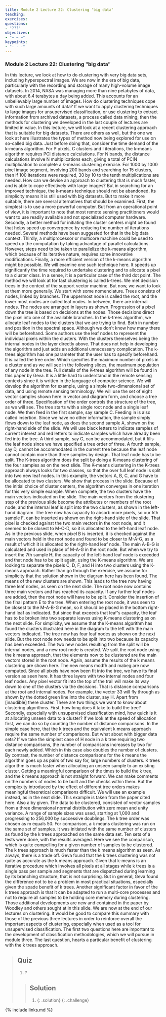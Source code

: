 ```yaml
---
title: Module 2 Lecture 22: Clustering "big data" 
teaching: 
exercises: 
questions:
- "???"
objectives:
- "= = ="
keypoints:
- "- - -"
---
```

### Module 2 Lecture 22: Clustering "big data"

In this lecture, we look at how to do clustering with very big data sets, including hyperspectral images. We are now in the era of big data, particularly with the recording and storage of many high-volume image datasets. In 2014, NASA was managing more than nine petabytes of data, with about 6.4 terabytes a day being added. This accounts for an unbelievably large number of images. How do clustering techniques cope with such large amounts of data? If we want to apply clustering techniques to large images for unsupervised classification, or use clustering to extract information from archived datasets, a process called data mining, then the methods for clustering we developed in the last couple of lectures are limited in value. In this lecture, we will look at a recent clustering approach that is suitable for big datasets. There are others as well, but the one we look at here illustrates the types of method now being explored for use on so-called big data. Just before doing that, consider the time demand of the k-means algorithm. For P pixels, C clusters and I iterations, the k-means algorithm requires PCI distance calculations. For N bands, the distance calculations involve N multiplications each, giving a total of PCIN multiplication to complete a k-means clustering exercise. For 1000 by 1000 pixel image segment, involving 200 bands and searching for 15 clusters, then if 100 iterations were required, 30 by 10 to the tenth multiplications are needed. How can we devise an approach to clustering that is much faster, and is able to cope effectively with large images? But in searching for an improved technique, the k-means technique should not be abandoned. Its simplicity means it is still used with big datasets. But to make it more suitable, there are several alternatives that should be examined. First, the simplest is to use a more powerful computer. But from an operational point of view, it is important to note that most remote sensing practitioners would want to use readily available and not specialized computer hardware. Secondly, a better method for initiating the cluster centers might be found that helps speed up convergence by reducing the number of iterations needed. Several methods have been suggested for that in the big data context. Thirdly, a multiprocessor or multicore machine could be used to speed up the computation by taking advantage of parallel calculations. However, steps need to be taken to parallelize the k-means algorithm, which because of its iterative nature, requires some innovative modifications. Finally, a more efficient version of the k-means algorithm might be possible. We will examine one such technique here. It speeds up significantly the time required to undertake clustering and to allocate a pixel to a cluster class. In a sense, it is a particular case of the third dot point. The method we will look at for fast clustering is called k-trees. We met decision trees in the context of the support vector machine. But now, we want to look at them more generally. We start with some nomenclature. Trees consists of nodes, linked by branches. The uppermost node is called the root, and the lower most nodes are called leaf nodes. In between, there are internal nodes. The nodes are arranged in layers as shown. Progression of a pixel down the tree is based on decisions at the nodes. Those decisions direct the pixel into one of the available branches. In the k-trees algorithm, we allocate leaf nodes to the clusters that we are trying to find. Both in number and position in the spectral space. Although we don't know how many there will be beforehand. Some authors use the leaf nodes to represent the individual pixels within the clusters. With the clusters themselves being the internal nodes in the layer directly above. That does not help in developing the algorithm and just adds an additional unnecessary complication. The k-trees algorithm has one parameter that the user has to specify beforehand. It is called the tree order. Which specifies the maximum number of pixels in a cluster and as we will see in the following slides, the maximum population of any node in the tree. Full details of the K-trees algorithm will be found in this paper by Geva. It is a little hard to understand in the remote sensing contexts since it is written in the language of computer science. We will develop the algorithm for example, using a simple two-dimensional set of data, and using remote sensing terminology. We will use the set of eight vector samples shown here in vector and diagram form, and choose a tree order of three. Specification of the order controls the structure of the tree, as we will see. The tree starts with a single root node and a single leaf node. We then feed in the first sample, say sample C. Feeding in is also called insertion. Since we have no other information, the sample simply flows down to the leaf node, as does the second sample A, shown on the right-hand side of the slide. We will use black letters to indicate samples of current interest and red letters to indicate samples which have already been fed into the tree. A third sample, say G, can be accommodated, but it fills the leaf node since we have specified a tree order of three. A fourth sample, say D, cannot be accommodated in the current tree because the leaf node cannot contain more than three samples by design. That leaf node has to be split. The K-trees algorithm does the split by doing a K-means clustering of the four samples as on the next slide. The K-means clustering in the K-trees approach always looks for two classes, so that the over full leaf node is split into two new leaf nodes. In this example, the vectors A, B, C, and G have to be allocated to two clusters. We show that process in the slide. Because of the initial choice of cluster centers, the algorithm converges in one iteration for this very simple example. When complete, the two clusters have the main vectors indicated on the slide. The main vectors from the clustering step of the previous slide become the attributes or members of the root node, and the internal leaf is split into the two clusters, as shown in the left-hand diagram. The tree now has capacity to absorb more pixels, so our 5th sample F, can be inserted as shown on the right-hand side of the slide. That pixel is checked against the two main vectors in the root node, and it seemed to be closest to M-C-D, so it is allocated to the left-hand leaf node. As in the previous slide, when pixel B is inserted, it is checked against the main vectors held in the root node and found to be closer to M-A-G, as a result of which it is allocated to the right-hand leaf node. The main A-B-G is calculated and used in place of M-A-G in the root node. But when we try to insert the 7th sample H, the capacity of the left-hand leaf node is exceeded and that node has to be split again, using the K-means algorithm. We are looking to separate the pixels C, D, F, and H into two clusters using the K-means approach. Rather than go through the exercise, we assume for simplicity that the solution shown in the diagram here has been found. The means of the new clusters are shown. This leads to the tree now having three leaf nodes, as seen on the next slide. The root node now contains three main vectors and has reached its capacity. If any further leaf nodes are added, then the root node will have to be split. Consider the insertion of the final pattern E to the tree. When entering the root node, it was seen to be closest to the M-A-B-G mean, so it should be placed in the bottom right-hand leaf as indicated. But since that exceeds that leaf's capacity, the leaf has to be broken into two separate leaves using K-means clustering as on the next slide. For simplicity, we assume that the K-means algorithm has found the clusters illustrated here in the diagram to the left with the main vectors indicated. The tree now has four leaf nodes as shown on the next slide. But the root node now needs to be split into two because its capacity has been exceeded. The two new nodes resulting from the split will be internal nodes, and a new root node is created. We split the root node using the k means approach, that the elements now to be clustered are the main vectors stored in the root node. Again, assume the results of the k means clustering are shown here. The new means mcdfh and mabeg are now computed. Since all pixels have now been fit into the tree, we have its final version as seen here. It has three layers with two internal nodes and four leaf nodes. Any pixel vector fit into the top of the trail will make its way down to one of the clusters via the decisions. That is distance comparisons at the root and internal nodes. For example, the vector 33 will fly through as shown by the dotted green line into the cluster, say H. Apart from [inaudible] there cluster. There are two things we want to know about clustering algorithms. First, how long does it take to build the tree? Secondly, especially with unsupervised classification mind, how quick is it at allocating unseen data to a cluster? If we look at the speed of allocation first, we can do so by counting the number of distance comparisons. In the simple case here, that the k trees and the equivalent k means approach require the same number of comparisons. But what about with bigger data sets? If we take the simplest case of H node in a k tree requiring two distance comparisons, the number of comparisons increases by two for each newly added. Which in this case also doubles the number of clusters. By contrast, the number of distance comparisons for the k means the algorithm goes up as pairs of two say for, large numbers of clusters. K trees algorithm is much faster when allocating an unseen sample to an existing cluster. Getting a meaningful comparison of the times to build the k tree, and the k means approach is not straight forward. We can make comments on the numbers of nodes to be built and the checks within them. But the complexity introduced by the effect of different tree orders makes meaningful theoretical comparisons difficult. We will use an example instead, as in the next slide. This example is taken from the paper cited here. Also a by given. The data to be clustered, consisted of vector samples from a three dimensional normal distribution with zero mean and unity variance. A range of sample sizes was used, starting at 1,000 and progressing to 256,000 by successive doublings. The k tree order was chosen as m equals 50. For comparison, a k means clustering was run on the same set of samples. It was initiated with the same number of clusters as found by the k trees approached on the same data set. Ten sets of a tests were done, with the results averaged. Here we see the comparison, which is quite compelling for a given number of samples to be clustered. The k trees approach is much faster than the k means algorithm as seen. As always, there is a trade off. Geva found that the k trees clustering was not quite as accurate as the k means approach. Given that k-means is an iterative procedure which involves all pixels at all stages while k trees is a single pass per sample and segments that are dispatched during learning by its branching structure, that is not surprising. But in general, Geva found the difference not to be a problem in most practical situations, especially given the spade benefit of k trees. Another significant factor in favor of the k trees approach is that it can be adapted to run a multi-core processes and not to require all samples to be holding core memory during clustering. Those additional developments are new and contained in the paper by Woodley and others sought at in this slide. We are now at the end of our lectures on clustering. It would be good to compare this summary with those of the previous three lectures in order to reinforce overall the important aspects of clustering, especially when used as a tool for unsupervised classification. The first two questions here are important to the development of classification methodologies, which we will pursue in module three. The last question, hearts a particular benefit of clustering with the k trees approach. 

> ## Quiz
>
> 1. ?
>
> > ## Solution
> >
> > 1. {: .solution}
> >    {: .challenge}

{% include links.md %}